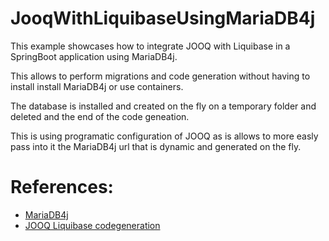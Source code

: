 
# JooqWithLiquibaseUsingMariaDB4j

This example showcases how to integrate JOOQ with Liquibase in a SpringBoot application using MariaDB4j. 

This allows to perform migrations and code generation without having to install install MariaDB4j or use containers.

The database is installed and created on the fly on a temporary folder and deleted and the end of the code geneation.

This is using programatic configuration of JOOQ as is allows to more easly pass into it the MariaDB4j url that is dynamic and generated on the fly.


# References:

- [MariaDB4j](https://github.com/MariaDB4j/MariaDB4j)
- [JOOQ Liquibase codegeneration](https://www.jooq.org/doc/latest/manual/code-generation/codegen-liquibase/)
